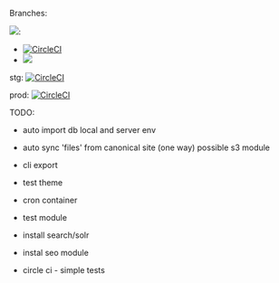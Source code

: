 

Branches:

[![](https://images.microbadger.com/badges/version/scbd/drupal-code-base.svg)](https://microbadger.com/images/scbd/drupal-code-base "Get your own version badge on microbadger.com"):
*  [![CircleCI](https://circleci.com/gh/scbd/drupal-code-base/tree/dev.svg?style=shield&circle-token=a58506c78edadf94d5268ee9eb5975f720d48580)](https://circleci.com/gh/scbd/drupal-code-base/tree/dev)
* [![](https://images.microbadger.com/badges/image/scbd/drupal-code-base.svg)](https://microbadger.com/images/scbd/drupal-code-base "Get your own image badge on microbadger.com")

stg: [![CircleCI](https://circleci.com/gh/scbd/drupal-code-base/tree/stg.svg?style=shield&circle-token=a58506c78edadf94d5268ee9eb5975f720d48580)](https://circleci.com/gh/scbd/drupal-code-base/tree/stg)

prod: [![CircleCI](https://circleci.com/gh/scbd/drupal-code-base/tree/latest.svg?style=shield&circle-token=a58506c78edadf94d5268ee9eb5975f720d48580)](https://circleci.com/gh/scbd/drupal-code-base/tree/latest)

TODO:

- auto import db local and server env
- auto sync 'files' from canonical site (one way) possible s3 module
- cli export

- test theme
- cron container

- test module


- install search/solr
- instal seo module


- circle ci - simple tests
